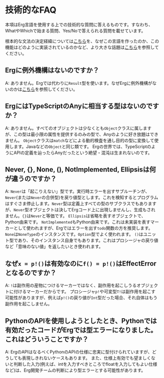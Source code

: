 # 技術的なFAQ


本項はErg言語を使用する上での技術的な質問に答えるものです。すなわち、WhatやWhichで始まる質問、Yes/Noで答えられる質問を載せています。

根本的な文法の決定経緯については[こちら](./dev_guide/faq_syntax.md)を、なぜこの言語を作ったのか、この機能はどのように実装されているのかなど、より大きな話題は[こちら](./dev_guide/../faq_general.md)を参照してください。

## Ergに例外機構はないのですか？

A: ありません。Ergでは代わりに`Result`型を使います。なぜErgに例外機構がないのかは[こちら](./dev_guide/faq_syntax.md#なぜergには例外機構がないのですか)を参照してください。

## ErgにはTypeScriptのAnyに相当する型はないのですか？

A: ありません。すべてのオブジェクトは少なくとも`Object`クラスに属しますが、この型は最小限の属性を提供するのみの型で、Anyのように好き放題はできません。
`Object`クラスは`match`などによる動的検査を通し目的の型に変換して使用します。Javaなどの`Object`と同じ類です。
Ergの世界では、TypeScriptのようにAPIの定義を辿ったらAnyだったという絶望・混沌は生まれないのです。

## Never, {}, None, (), NotImplemented, Ellipsisは何が違うのですか？

A: `Never`は「起こりえない」型です。実行時エラーを出すサブルーチンが、`Never`(または`Never`の合併型)を戻り値型とします。これを検知するとプログラムはすぐさま停止します。`Never`型は定義上すべての型のサブクラスでもありますが、`Never`型オブジェクトは決してErgコード上に出現しませんし、生成もされません。`{}`は`Never`と等価です。
`Ellipsis`は省略を表すオブジェクトで、Python由来です。
`NotImplemented`もPython由来です。これは未実装を表すマーカーとして使われますが、Ergではエラーを出す`todo`関数の方を推奨します。
`None`は`NoneType`のインスタンスです。`Option`型でよく使われます。
`()`はユニット型であり、そのインスタンス自身でもあります。これはプロシージャの戻り値など「意味のない値」を返したいとき使われます。

## なぜ`x = p!()`は有効なのに`f() = p!()`はEffectErrorとなるのですか？

A: `!`は副作用の産物につけるマーカーではなく、副作用を起こしうるオブジェクトに付けるマーカーだからです。
プロシージャ`p!`や可変型`T!`は副作用を起こす可能性がありますが、例えば`p!()`の戻り値が`Int`型だった場合、それ自体はもう副作用を起こしません。

## PythonのAPIを使用しようとしたとき、Pythonでは有効だったコードがErgでは型エラーになりました。これはどういうことですか？

A: ErgのAPIはなるべくPythonのAPIの仕様に忠実に型付けられていますが、どうしても表現しきれないケースもあります。
また、仕様上有効でも望ましくないと判断した入力(例えば、intを入力すべきところでfloatを入力してもよい仕様など)は、Erg開発チームの判断により型エラーとする可能性があります。
